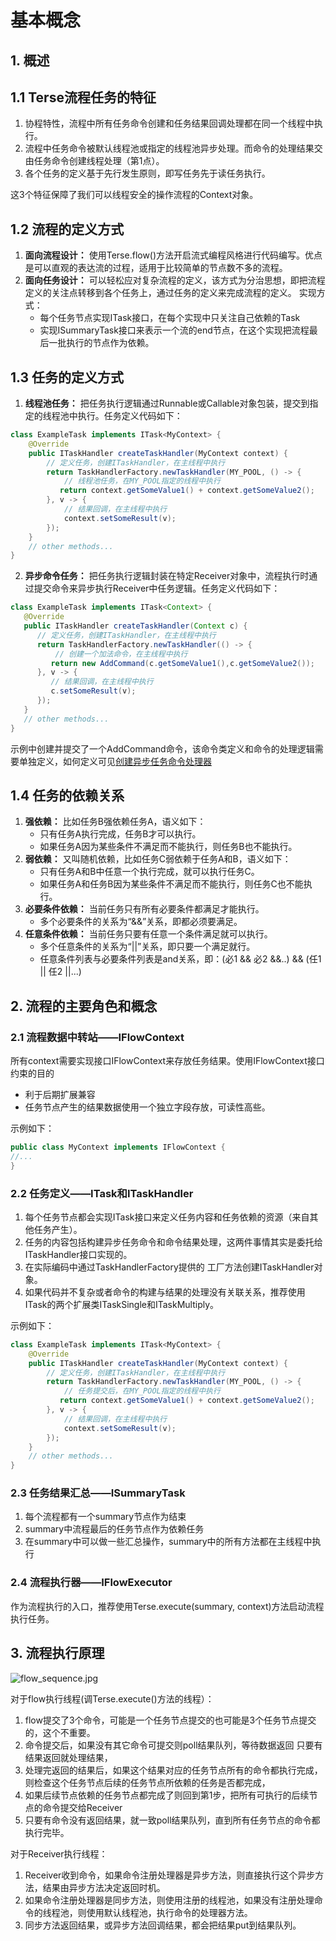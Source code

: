 # 基本概念

## 1. 概述
## 1.1 Terse流程任务的特征
1. 协程特性，流程中所有任务命令创建和任务结果回调处理都在同一个线程中执行。
2. 流程中任务命令被默认线程池或指定的线程池异步处理。而命令的处理结果交由任务命令创建线程处理（第1点）。
3. 各个任务的定义基于先行发生原则，即写任务先于读任务执行。

这3个特征保障了我们可以线程安全的操作流程的Context对象。

## 1.2 流程的定义方式
1. **面向流程设计：** 使用Terse.flow()方法开启流式编程风格进行代码编写。优点是可以直观的表达流的过程，适用于比较简单的节点数不多的流程。
2. **面向任务设计：** 可以轻松应对复杂流程的定义，该方式为分治思想，即把流程定义的关注点转移到各个任务上，通过任务的定义来完成流程的定义。
   实现方式：
    - 每个任务节点实现ITask接口，在每个实现中只关注自己依赖的Task
    - 实现ISummaryTask接口来表示一个流的end节点，在这个实现把流程最后一批执行的节点作为依赖。

## 1.3 任务的定义方式
1. **线程池任务：** 把任务执行逻辑通过Runnable或Callable对象包装，提交到指定的线程池中执行。任务定义代码如下：
```java
class ExampleTask implements ITask<MyContext> {
    @Override
    public ITaskHandler createTaskHandler(MyContext context) {
        // 定义任务，创建ITaskHandler，在主线程中执行
        return TaskHandlerFactory.newTaskHandler(MY_POOL, () -> {
            // 线程池任务，在MY_POOL指定的线程中执行
           return context.getSomeValue1() + context.getSomeValue2();
        }, v -> {
            // 结果回调，在主线程中执行
            context.setSomeResult(v);
        });
    }
    // other methods...
}
```
2. **异步命令任务：** 把任务执行逻辑封装在特定Receiver对象中，流程执行时通过提交命令来异步执行Receiver中任务逻辑。任务定义代码如下：
```java
class ExampleTask implements ITask<Context> {
   @Override
   public ITaskHandler createTaskHandler(Context c) {
      // 定义任务，创建ITaskHandler，在主线程中执行
      return TaskHandlerFactory.newTaskHandler(() -> {
          // 创建一个加法命令，在主线程中执行
         return new AddCommand(c.getSomeValue1(),c.getSomeValue2());
      }, v -> {
         // 结果回调，在主线程中执行
         c.setSomeResult(v);
      });
   }
   // other methods...
}
```
示例中创建并提交了一个AddCommand命令，该命令类定义和命令的处理逻辑需要单独定义，如何定义可见[创建异步任务命令处理器](command_receiver_usage_zh.md)

## 1.4 任务的依赖关系
1. **强依赖：** 比如任务B强依赖任务A，语义如下：
   - 只有任务A执行完成，任务B才可以执行。
   - 如果任务A因为某些条件不满足而不能执行，则任务B也不能执行。
2. **弱依赖：** 又叫随机依赖，比如任务C弱依赖于任务A和B，语义如下：
   - 只有任务A和B中任意一个执行完成，就可以执行任务C。
   - 如果任务A和任务B因为某些条件不满足而不能执行，则任务C也不能执行。
3. **必要条件依赖：** 当前任务只有所有必要条件都满足才能执行。
   - 多个必要条件的关系为“&&”关系，即都必须要满足。
4. **任意条件依赖：** 当前任务只要有任意一个条件满足就可以执行。
   - 多个任意条件的关系为“||”关系，即只要一个满足就行。
   - 任意条件列表与必要条件列表是and关系，即：(必1 && 必2 &&..) && (任1 || 任2 ||...)


## 2. 流程的主要角色和概念

### 2.1 流程数据中转站——IFlowContext
所有context需要实现接口IFlowContext来存放任务结果。使用IFlowContext接口约束的目的
- 利于后期扩展兼容
- 任务节点产生的结果数据使用一个独立字段存放，可读性高些。

示例如下：
```java
public class MyContext implements IFlowContext {
//...
}
```

### 2.2 任务定义——ITask和ITaskHandler
1. 每个任务节点都会实现ITask接口来定义任务内容和任务依赖的资源（来自其他任务产生）。
2. 任务的内容包括构建异步任务命令和命令结果处理，这两件事情其实是委托给ITaskHandler接口实现的。
3. 在实际编码中通过TaskHandlerFactory提供的 工厂方法创建ITaskHandler对象。
4. 如果代码并不复杂或者命令的构建与结果的处理没有关联关系，推荐使用ITask的两个扩展类ITaskSingle和ITaskMultiply。

示例如下：
```java
class ExampleTask implements ITask<MyContext> {
    @Override
    public ITaskHandler createTaskHandler(MyContext context) {
        // 定义任务，创建ITaskHandler，在主线程中执行
        return TaskHandlerFactory.newTaskHandler(MY_POOL, () -> {
            // 任务提交后，在MY_POOL指定的线程中执行
           return context.getSomeValue1() + context.getSomeValue2();
        }, v -> {
            // 结果回调，在主线程中执行
            context.setSomeResult(v);
        });
    }
    // other methods...
}
```

### 2.3 任务结果汇总——ISummaryTask
1. 每个流程都有一个summary节点作为结束
2. summary中流程最后的任务节点作为依赖任务
3. 在summary中可以做一些汇总操作，summary中的所有方法都在主线程中执行

### 2.4 流程执行器——IFlowExecutor
作为流程执行的入口，推荐使用Terse.execute(summary, context)方法启动流程执行任务。

## 3. 流程执行原理

![flow_sequence.jpg](https://img-blog.csdnimg.cn/direct/ad87e1c6eab94861859cca9b38d25c48.jpeg)

对于flow执行线程(调Terse.execute()方法的线程）：
1. flow提交了3个命令，可能是一个任务节点提交的也可能是3个任务节点提交的，这个不重要。
2. 命令提交后，如果没有其它命令可提交则poll结果队列，等待数据返回 只要有结果返回就处理结果，
3. 处理完返回的结果后，如果这个结果对应的任务节点所有的命令都执行完成，则检查这个任务节点后续的任务节点所依赖的任务是否都完成，
4. 如果后续节点依赖的任务节点都完成了则回到第1步，把所有可执行的后续节点的命令提交给Receiver
5. 只要有命令没有返回结果，就一致poll结果队列，直到所有任务节点的命令都执行完毕。

对于Receiver执行线程：
1. Receiver收到命令，如果命令注册处理器是异步方法，则直接执行这个异步方法，结果由异步方法决定返回时机。
2. 如果命令注册处理器是同步方法，则使用注册的线程池，如果没有注册处理命令的线程池，则使用默认线程池，执行命令的处理器方法。
3. 同步方法返回结果，或异步方法回调结果，都会把结果put到结果队列。
